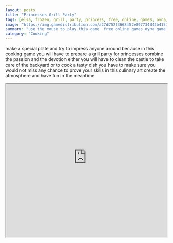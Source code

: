 ```yaml
---
layout: posts
title: "Princesses Grill Party"
tags: [elsa, frozen, grill, party, princess, free, online, games, oyna, game, free, games, play, play, games]
image: "https://img.gamedistribution.com/a27d752f3668452e897734342b415726.jpg"
summary: "use the mouse to play this game  free online games oyna game free games play play games"
category: "Cooking"
---
```


make a special plate and try to impress anyone around because in this cooking game you will have to prepare a grill party for princesses combine the passion and the devotion either you will have to clean the castle to take care of the backyard or to cook a tasty dish you have to make sure you would not miss any chance to prove your skills in this culinary art create the atmosphere and have fun in the meantime

<iframe width="100%" height="480px;" src="https://flash.gamedistribution.com?game=a27d752f3668452e897734342b415726"></iframe>